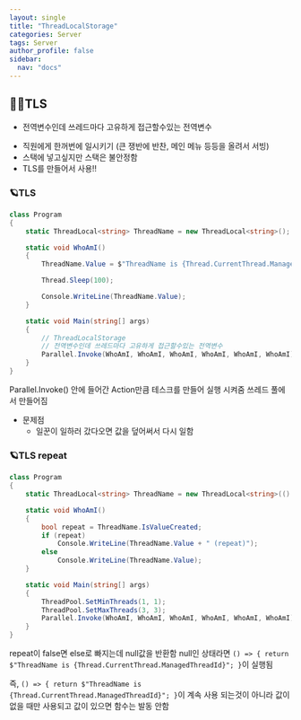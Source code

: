 ```yaml
---
layout: single
title: "ThreadLocalStorage"
categories: Server
tags: Server
author_profile: false
sidebar:
  nav: "docs"
---
```



## 🙇‍♀️TLS

* 전역변수인데 쓰레드마다 고유하게 접근할수있는 전역변수
- 직원에게 한꺼번에 일시키기 (큰 쟁반에 반찬, 메인 메뉴 등등을 올려서 서빙)
- 스택에 넣고싶지만 스택은 불안정함
- TLS를 만들어서 사용!!


### 🪐TLS

```cs
class Program
{
    static ThreadLocal<string> ThreadName = new ThreadLocal<string>();

    static void WhoAmI()
    {
        ThreadName.Value = $"ThreadName is {Thread.CurrentThread.ManagedThreadId}";

        Thread.Sleep(100);

        Console.WriteLine(ThreadName.Value);
    }

    static void Main(string[] args)
    {
        // ThreadLocalStorage
        // 전역변수인데 쓰레드마다 고유하게 접근할수있는 전역변수
        Parallel.Invoke(WhoAmI, WhoAmI, WhoAmI, WhoAmI, WhoAmI, WhoAmI);
    }
}
```

Parallel.Invoke() 안에 들어간 Action만큼 테스크를 만들어 실행 시켜줌
쓰레드 풀에서 만들어짐

* 문제점
  * 일꾼이 일하러 갔다오면 값을 덮어써서 다시 일함

### 🪐TLS repeat

```cs
class Program
{
    static ThreadLocal<string> ThreadName = new ThreadLocal<string>(() => { return $"ThreadName is {Thread.CurrentThread.ManagedThreadId}"; });

    static void WhoAmI()
    {
        bool repeat = ThreadName.IsValueCreated;
        if (repeat)
            Console.WriteLine(ThreadName.Value + " (repeat)");
        else
            Console.WriteLine(ThreadName.Value);
    }

    static void Main(string[] args)
    {
        ThreadPool.SetMinThreads(1, 1);
        ThreadPool.SetMaxThreads(3, 3);
        Parallel.Invoke(WhoAmI, WhoAmI, WhoAmI, WhoAmI, WhoAmI, WhoAmI);
    }
}
```

repeat이 false면 else로 빠지는데 null값을 반환함
null인 상태라면 `() => { return $"ThreadName is {Thread.CurrentThread.ManagedThreadId}"; }`이 실행됨

즉, `() => { return $"ThreadName is {Thread.CurrentThread.ManagedThreadId}"; }`이 계속 사용 되는것이 아니라 값이 없을 때만 사용되고
값이 있으면 함수는 발동 안함
